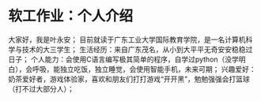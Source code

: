 # 软工作业：个人介绍 

大家好，我是叶永安； 
目前就读于广东工业大学国际教育学院，是一名计算机科学与技术的大三学生； 
生活经历：来自广东茂名，从小到大平平无奇安安稳稳过日子； 
个人能力：会使用C语言编写极其简单的程序，自学过python（没学明白），会呼吸，能独立吃饭，独立睡觉，会使用智能手机，未来可期； 
兴趣爱好：奶茶爱好者，游戏体验家，喜欢和朋友们打打游戏“开开黑”，勉勉强强会打篮球（打不过大部分人）； 
